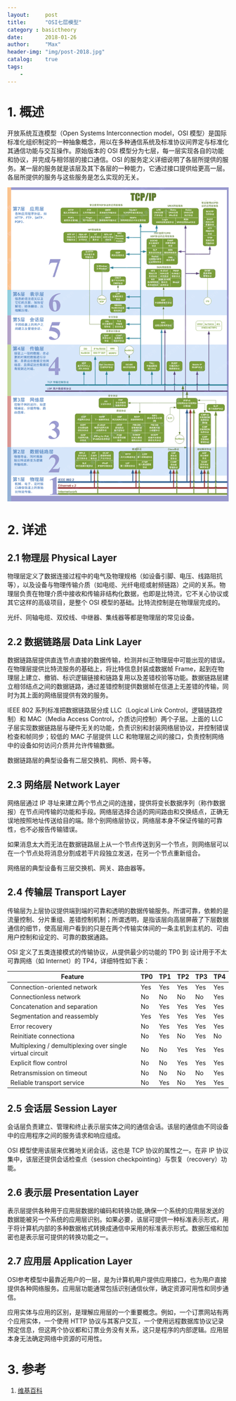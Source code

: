 ```yaml
---
layout:     post
title:      "OSI七层模型"
category : basictheory
date:       2018-01-26
author:     "Max"
header-img: "img/post-2018.jpg"
catalog:    true
tags:
    - 
---
```


# 1. 概述

开放系统互连模型（Open Systems Interconnection model，OSI 模型）是国际标准化组织制定的一种抽象概念，用以在多种通信系统及标准协议间界定与标准化其通信功能与交互操作。原始版本的 OSI 模型分为七层，每一层实现各自的功能和协议，并完成与相邻层的接口通信。OSI 的服务定义详细说明了各层所提供的服务。某一层的服务就是该层及其下各层的一种能力，它通过接口提供给更高一层。各层所提供的服务与这些服务是怎么实现的无关。

![OSI](/img/in-post/osi/tcpip.gif)

# 2. 详述

## 2.1 物理层 Physical Layer

物理层定义了数据连接过程中的电气及物理规格（如设备引脚、电压、线路阻抗等），以及设备与物理传输介质（如电缆、光纤电缆或射频链路）之间的关系。物理层负责在物理介质中接收和传输非结构化数据，也即是比特流，它不关心协议或其它这样的高级项目，是整个 OSI 模型的基础。比特流控制是在物理层完成的。

光纤、同轴电缆、双绞线、中继器、集线器等都是物理层的常见设备。

## 2.2 数据链路层 Data Link Layer

数据链路层提供直连节点直接的数据传输，检测并纠正物理层中可能出现的错误。在物理层提供比特流服务的基础上，将比特信息封装成数据帧 Frame，起到在物理层上建立、撤销、标识逻辑链接和链路复用以及差错校验等功能。数据链路层建立相邻结点之间的数据链路，通过差错控制提供数据帧在信道上无差错的传输，同时为其上面的网络层提供有效的服务。

IEEE 802 系列标准把数据链路层分成 LLC（Logical Link Control，逻辑链路控制）和 MAC（Media Access Control，介质访问控制）两个子层。上面的 LLC 子层实现数据链路层与硬件无关的功能，负责识别和封装网络层协议，并控制错误检查和帧同步；较低的 MAC 子层提供 LLC 和物理层之间的接口，负责控制网络中的设备如何访问介质并允许传输数据。

数据链路层的典型设备有二层交换机、网桥、网卡等。

## 2.3 网络层 Network Layer

网络层通过 IP 寻址来建立两个节点之间的连接，提供将变长数据序列（称作数据报）在节点间传输的功能和手段。网络层选择合适的网间路由和交换结点，正确无误地按照地址传送给目的端。除个别网络层协议，网络层本身不保证传输的可靠性，也不必报告传输错误。

如果消息太大而无法在数据链路层上从一个节点传送到另一个节点，则网络层可以在一个节点处将消息分割成若干片段独立发送，在另一个节点重新组合。

网络层的典型设备有三层交换机、网关、路由器等。

## 2.4 传输层 Transport Layer

传输层为上层协议提供端到端的可靠和透明的数据传输服务。所谓可靠，依赖的是流量控制、分片重组、差错控制机制；所谓透明，是指该层向高层屏蔽了下层数据通信的细节，使高层用户看到的只是在两个传输实体间的一条主机到主机的、可由用户控制和设定的、可靠的数据通路。

OSI 定义了五类连接模式的传输协议，从提供最少的功能的 TP0 到 设计用于不太可靠网络（如 Internet）的 TP4，详细特性如下表：

Feature | TP0 | TP1 | TP2 | TP3 | TP4
--- | --- | --- | --- | --- | ---
Connection-oriented network | Yes | Yes | Yes | Yes | Yes
Connectionless network | No | No | No | No | Yes
Concatenation and separation | No | Yes | Yes | Yes | Yes
Segmentation and reassembly | Yes | Yes | Yes | Yes | Yes
Error recovery | No | Yes | Yes | Yes | Yes
Reinitiate connectiona | No | Yes | No | Yes | No
Multiplexing / demultiplexing over single virtual circuit | No | No | Yes | Yes | Yes
Explicit flow control | No | No | Yes | Yes | Yes
Retransmission on timeout | No | No | No | No | Yes
Reliable transport service | No | Yes | No | Yes | Yes

## 2.5 会话层 Session Layer

会话层负责建立、管理和终止表示层实体之间的通信会话。该层的通信由不同设备中的应用程序之间的服务请求和响应组成。

OSI 模型使用该层来优雅地关闭会话，这也是 TCP 协议的属性之一。在非 IP 协议集中，该层还提供会话检查点（session checkpointing）与恢复（recovery）功能。

## 2.6 表示层 Presentation Layer

表示层提供各种用于应用层数据的编码和转换功能,确保一个系统的应用层发送的数据能被另一个系统的应用层识别。如果必要，该层可提供一种标准表示形式，用于将计算机内部的多种数据格式转换成通信中采用的标准表示形式。数据压缩和加密也是表示层可提供的转换功能之一。

## 2.7 应用层 Application Layer

OSI参考模型中最靠近用户的一层，是为计算机用户提供应用接口，也为用户直接提供各种网络服务。应用层功能通常包括识别通信伙伴，确定资源可用性和同步通信。

应用实体与应用的区别，是理解应用层的一个重要概念。例如，一个订票网站有两个应用实体，一个使用 HTTP 协议与其客户交互，一个使用远程数据库协议记录预定信息，但这两个协议都和订票业务没有关系，这只是程序的内部逻辑。应用层本身无法确定网络中资源的可用性。

# 3. 参考

1. [维基百科](https://en.wikipedia.org/wiki/OSI_model)